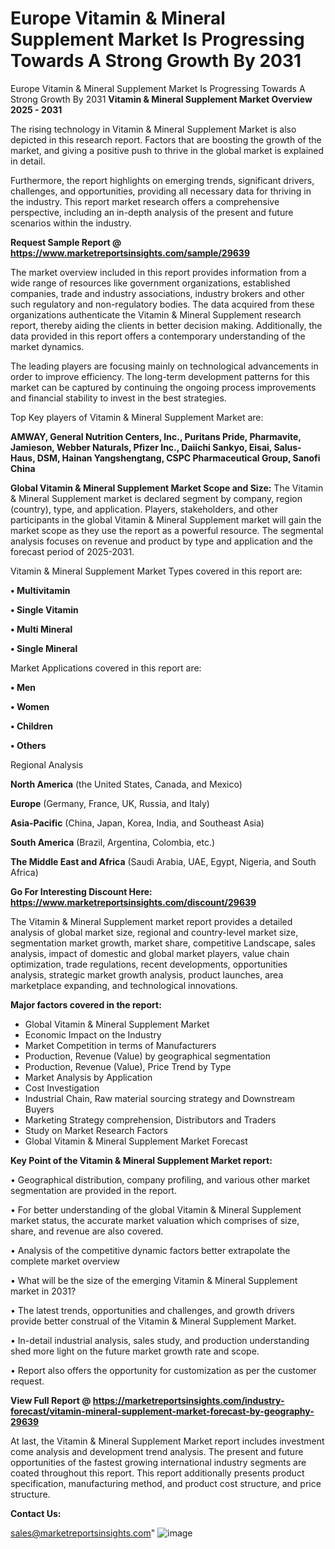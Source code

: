 # Europe Vitamin & Mineral Supplement Market Is Progressing Towards A Strong Growth By 2031
Europe Vitamin & Mineral Supplement Market Is Progressing Towards A Strong Growth By 2031
<Strong> Vitamin & Mineral Supplement Market Overview 2025 - 2031</strong>

The rising technology in Vitamin & Mineral Supplement Market is also depicted in this research report. Factors that are boosting the growth of the market, and giving a positive push to thrive in the global market is explained in detail.

Furthermore, the report highlights on emerging trends, significant drivers, challenges, and opportunities, providing all necessary data for thriving in the industry. This report market research offers a comprehensive perspective, including an in-depth analysis of the present and future scenarios within the industry.

<strong>Request Sample Report @ <a href=https://www.marketreportsinsights.com/sample/29639>https://www.marketreportsinsights.com/sample/29639</a></strong>

The market overview included in this report provides information from a wide range of resources like government organizations, established companies, trade and industry associations, industry brokers and other such regulatory and non-regulatory bodies. The data acquired from these organizations authenticate the Vitamin & Mineral Supplement research report, thereby aiding the clients in better decision making. Additionally, the data provided in this report offers a contemporary understanding of the market dynamics.

The leading players are focusing mainly on technological advancements in order to improve efficiency. The long-term development patterns for this market can be captured by continuing the ongoing process improvements and financial stability to invest in the best strategies.

Top Key players of Vitamin & Mineral Supplement Market are:

<strong>AMWAY, General Nutrition Centers, Inc., Puritans Pride, Pharmavite, Jamieson, Webber Naturals, Pfizer Inc., Daiichi Sankyo, Eisai, Salus-Haus, DSM, Hainan Yangshengtang, CSPC Pharmaceutical Group, Sanofi China</strong>

<strong><b>Global Vitamin & Mineral Supplement Market Scope and Size:</b></strong>
The Vitamin & Mineral Supplement market is declared segment by company, region (country), type, and application. Players, stakeholders, and other participants in the global Vitamin & Mineral Supplement market will gain the market scope as they use the report as a powerful resource. The segmental analysis focuses on revenue and product by type and application and the forecast period of 2025-2031.

Vitamin & Mineral Supplement Market Types covered in this report are:

<strong>• Multivitamin

• Single Vitamin

• Multi Mineral

• Single Mineral</strong>

Market Applications covered in this report are:

<strong>• Men

• Women

• Children

• Others</strong> 

Regional Analysis

<strong>North America</strong> (the United States, Canada, and Mexico)

<strong>Europe</strong> (Germany, France, UK, Russia, and Italy)

<strong>Asia-Pacific</strong> (China, Japan, Korea, India, and Southeast Asia)

<strong>South America</strong> (Brazil, Argentina, Colombia, etc.)

<strong>The Middle East and Africa</strong> (Saudi Arabia, UAE, Egypt, Nigeria, and South Africa)

<strong>Go For Interesting Discount Here: <a href=https://www.marketreportsinsights.com/discount/29639>https://www.marketreportsinsights.com/discount/29639</a></strong>

The Vitamin & Mineral Supplement market report provides a detailed analysis of global market size, regional and country-level market size, segmentation market growth, market share, competitive Landscape, sales analysis, impact of domestic and global market players, value chain optimization, trade regulations, recent developments, opportunities analysis, strategic market growth analysis, product launches, area marketplace expanding, and technological innovations.

<strong><b>Major factors covered in the report:</b></strong>
<ul>
  <li>Global Vitamin & Mineral Supplement Market </li>
  <li>Economic Impact on the Industry</li>
  <li>Market Competition in terms of Manufacturers</li>
  <li>Production, Revenue (Value) by geographical segmentation</li>
  <li>Production, Revenue (Value), Price Trend by Type</li>
  <li>Market Analysis by Application</li>
  <li>Cost Investigation</li>
  <li>Industrial Chain, Raw material sourcing strategy and Downstream Buyers</li>
  <li>Marketing Strategy comprehension, Distributors and Traders</li>
  <li>Study on Market Research Factors</li>
  <li>Global Vitamin & Mineral Supplement Market Forecast</li>
</ul>

<strong><b>Key Point of the Vitamin & Mineral Supplement Market report:</b></strong>

• Geographical distribution, company profiling, and various other market segmentation are provided in the report.

• For better understanding of the global Vitamin & Mineral Supplement market status, the accurate market valuation which comprises of size, share, and revenue are also covered.

• Analysis of the competitive dynamic factors better extrapolate the complete market overview

• What will be the size of the emerging Vitamin & Mineral Supplement market in 2031?

• The latest trends, opportunities and challenges, and growth drivers provide better construal of the Vitamin & Mineral Supplement Market.

• In-detail industrial analysis, sales study, and production understanding shed more light on the future market growth rate and scope.

• Report also offers the opportunity for customization as per the customer request.

<strong><b>View Full Report @ <a href=https://marketreportsinsights.com/industry-forecast/vitamin-mineral-supplement-market-forecast-by-geography-29639>https://marketreportsinsights.com/industry-forecast/vitamin-mineral-supplement-market-forecast-by-geography-29639</a></b></strong>


At last, the Vitamin & Mineral Supplement Market report includes investment come analysis and development trend analysis. The present and future opportunities of the fastest growing international industry segments are coated throughout this report. This report additionally presents product specification, manufacturing method, and product cost structure, and price structure.

<strong>Contact Us:</strong>

sales@marketreportsinsights.com"
![image](https://github.com/user-attachments/assets/1a9ab967-fa80-41fc-a584-d48b306c8e74)
